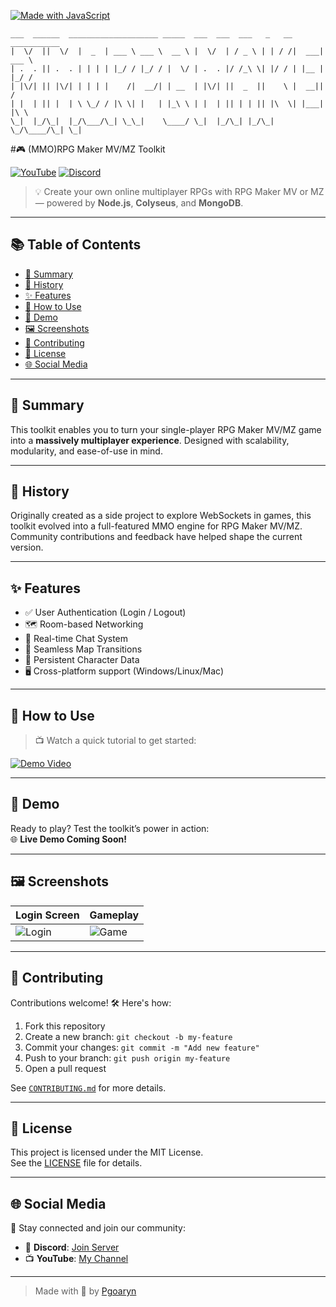 [![Made with JavaScript](https://forthebadge.com/images/badges/made-with-javascript.svg)](https://forthebadge.com)


```ascii
___  ______  ____________________ _____  ___  ___  ___   _   __ ___________ 
|  \/  ||  \/  |  _  | ___ \ ___ \  __ \ |  \/  | / _ \ | | / /|  ___| ___ \
| .  . || .  . | | | | |_/ / |_/ / |  \/ | .  . |/ /_\ \| |/ / | |__ | |_/ /
| |\/| || |\/| | | | |    /|  __/| | __  | |\/| ||  _  ||    \ |  __||    / 
| |  | || |  | \ \_/ / |\ \| |   | |_\ \ | |  | || | | || |\  \| |___| |\ \ 
\_|  |_/\_|  |_/\___/\_| \_\_|    \____/ \_|  |_/\_| |_/\_| \_/\____/\_| \_|
```
#🎮 (MMO)RPG Maker MV/MZ Toolkit

[![YouTube](https://img.shields.io/badge/YouTube-Subscribe-red?logo=youtube)](https://youtube.com/@Tendev2d)
[![Discord](https://img.shields.io/discord/1346822805576220755?label=discord&logo=discord&color=5865F2)](https://discord.gg/ekkdGH2RxK)

> 💡 Create your own online multiplayer RPGs with RPG Maker MV or MZ — powered by **Node.js**, **Colyseus**, and **MongoDB**.

---

## 📚 Table of Contents

- [📖 Summary](#-summary)
- [📜 History](#-history)
- [✨ Features](#-features)
- [🎥 How to Use](#-how-to-use)
- [🧪 Demo](#-demo)
- [🖼 Screenshots](#-screenshots)
- [🤝 Contributing](#-contributing)
- [🪪 License](#-license)
- [🌐 Social Media](#-social-media)

---

## 📖 Summary

This toolkit enables you to turn your single-player RPG Maker MV/MZ game into a **massively multiplayer experience**. Designed with scalability, modularity, and ease-of-use in mind.

---

## 📜 History

Originally created as a side project to explore WebSockets in games, this toolkit evolved into a full-featured MMO engine for RPG Maker MV/MZ. Community contributions and feedback have helped shape the current version.

---

## ✨ Features

- ✅ User Authentication (Login / Logout)  
- 🗺️ Room-based Networking  
- 💬 Real-time Chat System  
- 🔄 Seamless Map Transitions  
- 💾 Persistent Character Data  
- 🖥️ Cross-platform support (Windows/Linux/Mac)

---

## 🎥 How to Use

> 📺 Watch a quick tutorial to get started:

[![Demo Video](https://img.youtube.com/vi/dQw4w9WgXcQ/0.jpg)](https://www.youtube.com/watch?v=dQw4w9WgXcQ)

---

## 🧪 Demo

Ready to play? Test the toolkit’s power in action:  
🌐 **Live Demo Coming Soon!**

---

## 🖼 Screenshots

| Login Screen | Gameplay |
|--------------|----------|
| ![Login](https://via.placeholder.com/300x200?text=Login+Screen) | ![Game](https://via.placeholder.com/300x200?text=In-Game) |

---

## 🤝 Contributing

Contributions welcome! 🛠 Here's how:

1. Fork this repository  
2. Create a new branch: `git checkout -b my-feature`  
3. Commit your changes: `git commit -m "Add new feature"`  
4. Push to your branch: `git push origin my-feature`  
5. Open a pull request

See [`CONTRIBUTING.md`](CONTRIBUTING.md) for more details.

---

## 🪪 License

This project is licensed under the MIT License.  
See the [LICENSE](LICENSE) file for details.

---

## 🌐 Social Media

📣 Stay connected and join our community:  
- 💬 **Discord**: [Join Server](https://discord.gg/ekkdGH2RxK)  
- 📺 **YouTube**: [My Channel](https://youtube.com/@Tendev2d)

---

> Made with 💖 by [Pgoaryn](https://github.com/Pgoaryn)
